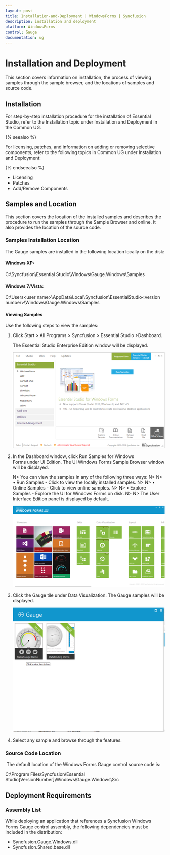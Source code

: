```yaml
---
layout: post
title: Installation-and-Deployment | WindowsForms | Syncfusion
description: installation and deployment
platform: WindowsForms
control: Gauge
documentation: ug
---
```


# Installation and Deployment

This section covers information on installation, the process of viewing samples through the sample browser, and the locations of samples and source code. 

## Installation

For step-by-step installation procedure for the installation of Essential Studio, refer to the Installation topic under Installation and Deployment in the Common UG.

{% seealso %}

For licensing, patches, and information on adding or removing selective components, refer to the following topics in Common UG under Installation and Deployment:

{% endseealso %}

* Licensing
* Patches 
* Add/Remove Components

## Samples and Location


This section covers the location of the installed samples and describes the procedure to run the samples through the Sample Browser and online. It also provides the location of the source code.

### Samples Installation Location

The Gauge samples are installed in the following location locally on the disk:

#### Windows XP:

C:\Syncfusion\Essential Studio<version number>\Windows\Gauge.Windows\Samples

#### Windows 7/Vista:

C:\Users\<user name>\AppData\Local\Syncfusion\EssentialStudio\<version number>\Windows\Gauge.Windows\Samples 

#### Viewing Samples

Use the following steps to view the samples:

1. Click Start > All Programs > Syncfusion > Essential Studio <version number> >Dashboard.

   The Essential Studio Enterprise Edition window will be displayed.

   ![](Installation-and-Deployment_images/Installation-and-Deployment_img1.png)



2. In the Dashboard window, click Run Samples for Windows Forms under UI Edition. The UI Windows Forms Sample Browser window will be displayed.

   N> You can view the samples in any of the following three ways:
   N>
   N> • Run Samples - Click to view the locally installed samples.
   N>
   N> • Online Samples - Click to view online samples.
   N>
   N> • Explore Samples - Explore the UI for Windows Forms on disk.
   N>
   N> The User Interface Edition panel is displayed by default.



   ![](Installation-and-Deployment_images/Installation-and-Deployment_img3.png)





3. Click the Gauge tile under Data Visualization. The Gauge samples will be displayed.



   ![](Installation-and-Deployment_images/Installation-and-Deployment_img4.png)





4. Select any sample and browse through the features. 

### Source Code Location


 The default location of the Windows Forms Gauge control source code is:

C:\Program Files\Syncfusion\Essential Studio\[VersionNumber]\Windows\Gauge.Windows\Src

## Deployment Requirements

### Assembly List

While deploying an application that references a Syncfusion Windows Forms Gauge control assembly, the following dependencies must be included in the distribution:

* Syncfusion.Gauge.Windows.dll
* Syncfusion.Shared.base.dll
